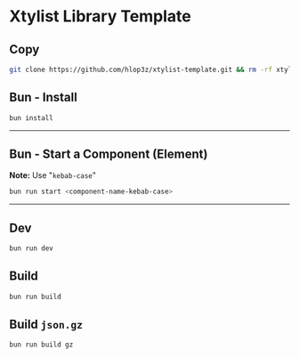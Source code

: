 # Xtylist Library Template

## Copy

```sh
git clone https://github.com/hlop3z/xtylist-template.git && rm -rf xtylist-template/.git
```

## Bun - Install

```sh
bun install
```

---

## Bun - Start a Component (**Element**)

**Note:** Use "`kebab-case`"

```sh
bun run start <component-name-kebab-case>
```

---

## Dev

```sh
bun run dev
```

## Build

```sh
bun run build
```

## Build `json.gz`

```sh
bun run build gz
```
